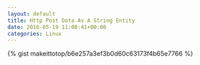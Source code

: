 ```yaml
---
layout: default                                                                                                              
title: Http Post Data As A String Entity                                                                                                                       
date: 2016-05-19 11:08:41+00:00                                                                                                                        
categories: Linux                                                                                                                
---                                                                                                                              
```


{% gist makeittotop/b6e257a3ef3b0d60c63173f4b65e7766 %}                                                                                                           

